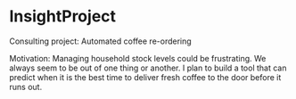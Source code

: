 # InsightProject

Consulting project: Automated coffee re-ordering

Motivation:
Managing household stock levels could be frustrating. We always seem to be out of one thing or another. I plan to build a tool that can predict when it is the best time to deliver fresh coffee to the door before it runs out. 

